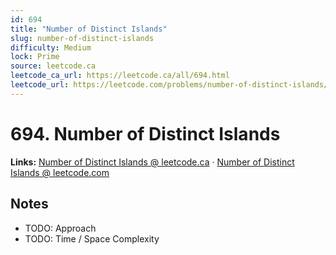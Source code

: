 ```yaml
--- 
id: 694
title: "Number of Distinct Islands"
slug: number-of-distinct-islands
difficulty: Medium
lock: Prime
source: leetcode.ca
leetcode_ca_url: https://leetcode.ca/all/694.html
leetcode_url: https://leetcode.com/problems/number-of-distinct-islands/
---
```


# 694. Number of Distinct Islands

**Links:** [Number of Distinct Islands @ leetcode.ca](https://leetcode.ca/all/694.html) · [Number of Distinct Islands @ leetcode.com](https://leetcode.com/problems/number-of-distinct-islands/)

## Notes
- TODO: Approach
- TODO: Time / Space Complexity
